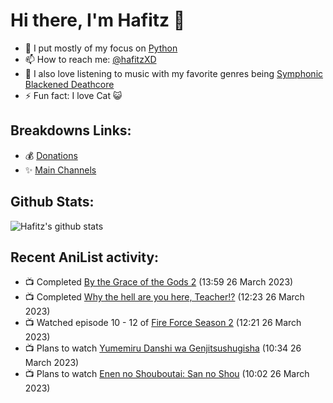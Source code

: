 # Hi there, I'm Hafitz 👋
- 🐍 I put mostly of my focus on [Python](https://python.org)
- 📫 How to reach me: [@hafitzXD](https://t.me/hafitzXD)
- 🎵 I also love listening to music with my favorite genres being [Symphonic Blackened Deathcore](https://youtu.be/qyYmS_iBcy4)
- ⚡ Fun fact: I love Cat 😺

## Breakdowns Links:
- 💰 [Donations](https://t.me/TheBreakdowns/2)
- ✨ [Main Channels](https://t.me/TheBreakdowns)

## Github Stats:
![Hafitz's github stats](https://github-readme-stats.vercel.app/api?username=breakdowns&show_icons=true&count_private=true&bg_color=00000000&text_color=777)

## Recent AniList activity:
<!-- ANILIST_ACTIVITY:start -->

-   📺 Completed [By the Grace of the Gods 2](https://anilist.co/anime/135102) (13:59 26 March 2023)
-   📺 Completed [Why the hell are you here, Teacher!?](https://anilist.co/anime/104325) (12:23 26 March 2023)
-   📺 Watched episode 10 - 12 of [Fire Force Season 2](https://anilist.co/anime/114236) (12:21 26 March 2023)
-   📺 Plans to watch [Yumemiru Danshi wa Genjitsushugisha](https://anilist.co/anime/157397) (10:34 26 March 2023)
-   📺 Plans to watch [Enen no Shouboutai: San no Shou](https://anilist.co/anime/149118) (10:02 26 March 2023)

<!-- ANILIST_ACTIVITY:end -->
